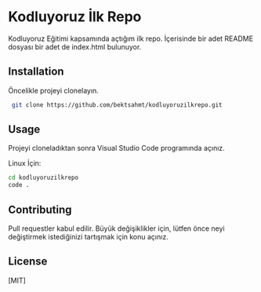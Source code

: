 # Kodluyoruz İlk Repo
Kodluyoruz Eğitimi kapsamında açtığım ilk repo. İçerisinde bir adet README dosyası bir adet de index.html bulunuyor.

## Installation
Öncelikle projeyi clonelayın.
```bash
 git clone https://github.com/bektsahmt/kodluyoruzilkrepo.git
```

## Usage
Projeyi cloneladıktan sonra Visual Studio Code programında açınız.

Linux İçin: 
 ```bash 
 cd kodluyoruzilkrepo 
 code .
```

## Contributing
Pull requestler kabul edilir. Büyük değişiklikler için, lütfen önce neyi değiştirmek istediğinizi tartışmak için konu açınız.

## License 
[MIT]


[project p]: project_screenshot.png